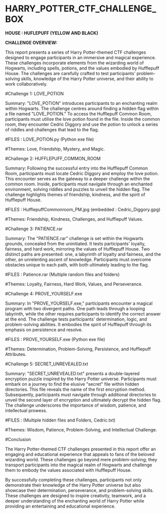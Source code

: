 # HARRY_POTTER_CTF_CHALLENGE_BOX

**HOUSE : HUFLEPUFF (YELLOW AND BLACK)**

**CHALLENGE OVERVIEW:**

This report presents a series of Harry Potter-themed CTF challenges designed to engage participants in an immersive and magical experience. These challenges incorporate elements from the wizarding world of Hogwarts, including spells, potions, and the values embodied by Hufflepuff House. The challenges are carefully crafted to test participants' problem-solving skills, knowledge of the Harry Potter universe, and their ability to work collaboratively.

#Challenge 1: LOVE_POTION

Summary: "LOVE_POTION" introduces participants to an enchanting realm within Hogwarts. The challenge centres around finding a hidden flag within a file named "LOVE_POTION." To access the Hufflepuff Common Room, participants must utilise the love potion found in the file. Inside the common room, they encounter Cedric Diggory and use the potion to unlock a series of riddles and challenges that lead to the flag.

#FILES : LOVE_POTION.py (Python exe file)

#Themes: Love, Friendship, Mystery, and Magic.

#Challenge 2: HUFFLEPUFF_COMMON_ROOM

Summary: Following the successful entry into the Hufflepuff Common Room, participants must locate Cedric Diggory and employ the love potion. This encounter serves as the gateway to a deeper challenge within the common room. Inside, participants must navigate through an enchanted environment, solving riddles and puzzles to unveil the hidden flag. The challenge highlights themes of friendship, kindness, and the spirit of Hufflepuff House.

#FILES : HufflepuffCommonroom_PM.jpg (embedded : Cedric_Diggory.gpg)

#Themes: Friendship, Kindness, Challenges, and Hufflepuff Values.

#Challenge 3: PATIENCE.rar

Summary: The "PATIENCE.rar" challenge is set within the Hogwarts grounds, concealed from the uninitiated. It tests participants' loyalty, fairness, and hard work, mirroring the values of Hufflepuff House. Two distinct paths are presented: one, a labyrinth of loyalty and fairness, and the other, an unrelenting ascent of knowledge. Participants must overcome obstacles unique to each path, with both ultimately leading to the flag.

#FILES : Patience.rar (Multiple random files and folders)

#Themes: Loyalty, Fairness, Hard Work, Values, and Perseverance.

#Challenge 4: PROVE_YOURSELF.exe

Summary: In "PROVE_YOURSELF.exe," participants encounter a magical program with two divergent paths. One path leads through a looping labyrinth, while the other requires participants to identify the correct answer at the end. The challenge tests participants' determination, logic, and problem-solving abilities. It embodies the spirit of Hufflepuff through its emphasis on persistence and resolve.

#FILES : PROVE_YOURSELF.exe (Python exe file)

#Themes: Determination, Problem-Solving, Persistence, and Hufflepuff Attributes.

#Challenge 5: SECRET_UNREVEALED.txt

Summary: "SECRET_UNREVEALED.txt" presents a double-layered encryption puzzle inspired by the Harry Potter universe. Participants must embark on a journey to find the elusive "secret" file within hidden directories. This file reveals the name of the first encryption method. Subsequently, participants must navigate through additional directories to unveil the second layer of encryption and ultimately decrypt the hidden flag. The challenge underscores the importance of wisdom, patience, and intellectual prowess.

#FILES : (Multiple hidden files and Folders, Cedric.txt)

#Themes: Wisdom, Patience, Problem-Solving, and Intellectual Challenge.


#Conclusion

The Harry Potter-themed CTF challenges presented in this report offer an engaging and educational experience that appeals to fans of the beloved wizarding world. These challenges go beyond mere problem-solving; they transport participants into the magical realm of Hogwarts and challenge them to embody the values associated with Hufflepuff House.

By successfully completing these challenges, participants not only demonstrate their knowledge of the Harry Potter universe but also showcase their determination, perseverance, and problem-solving skills. These challenges are designed to inspire creativity, teamwork, and a deeper understanding of the enchanting world of Harry Potter while providing an entertaining and educational experience.
